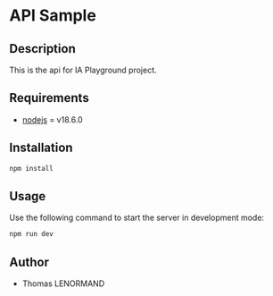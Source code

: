 # API Sample

## Description

This is the api for IA Playground project.

## Requirements

- [nodejs](https://nodejs.org/en/download/) = v18.6.0


## Installation

```bash
npm install
```

## Usage

Use the following command to start the server in development mode:
```bash
npm run dev
```

## Author

- Thomas LENORMAND
